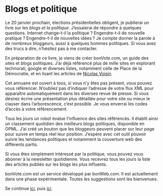 # Blogs et politique

Le 20 janvier prochain, élections présidentielles obligent, je publierai un livre sur les *blogs et la politique*. J’essaierai de répondre à quelques questions. Internet change-t-il la politique ? Engendre-t-il de nouvelle pratique ? Engendre-t-il de nouvelles idées ? Je compte donner la parole à de nombreux bloggeurs, aussi à quelques hommes politiques. Si vous avez des trucs à dire, n’hésitez pas à me contacter.

En préparation de ce livre, je viens de créer bonVote.com, un guide des sites et blogs politiques. J’ai déjà référencé plus de mille sites en explorant technorati, google et diverses listes, notamment celle de Place de la Démocratie, et en lisant les articles de [Nicolas Voisin](http://www.nuesblog.com/).

Cet annuaire est ouvert à tous, si vous n’y êtes pas présent, vous pouvez vous référencer. N’oubliez pas d’indiquer l’adresse de votre flux XML pour apparaître automatiquement dans les diverses revue de presse. Si vous désirez écrire une présentation plus détaillée pour votre site ou mieux le classer dans l’arborescence, c’est possible. Je vous enverrai les codes d’accès à votre référencement.

Tous les jours un robot évalue l’influence des sites référencés. Il établit ainsi un classement quotidien des meilleurs blogs politiques, disponible en OPML. J’ai créé un bouton que les bloggeurs peuvent placer sur leur page pour suivre en temps réel leur position. J’espère avec cet outil pouvoir suivre les tendances politiques et notamment la couverture web des différents partis.

Si vous êtes simplement intéressé par la politique, vous pouvez vous abonner à la newsletter quotidienne. Vous recevrez tous les jours la liste des articles publiés sur les blogs les plus influents.

bonVote.com est un service développé par bonWeb.com. Il est actuellement dans une phase expérimentale. Toutes les suggestions sont les bienvenues.

Se continue [ici](https://tcrouzet.com/2006/07/25/blogs-et-politiques-bis/), puis [ici](https://tcrouzet.com/2006/07/25/blogs-et-politiques-ter/).